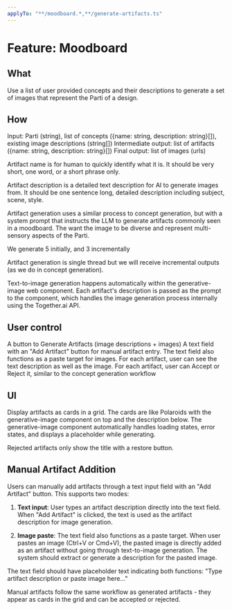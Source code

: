 ```yaml
---
applyTo: "**/moodboard.*,**/generate-artifacts.ts"
---
```


# Feature: Moodboard

## What

Use a list of user provided concepts and their descriptions to generate a set of images that represent the Parti of a design.

## How

Input: Parti (string), list of concepts ({name: string, description: string}[]), existing image descriptions (string[])
Intermediate output: list of artifacts ({name: string, description: string}[])
Final output: list of images (urls)

Artifact name is for human to quickly identify what it is. It should be very short, one word, or a short phrase only.

Artifact description is a detailed text description for AI to generate images from. It should be one sentence long, detailed description including subject, scene, style.

Artifact generation uses a similar process to concept generation, but with a system prompt that instructs the LLM to generate artifacts commonly seen in a moodboard. The want the image to be diverse and represent multi-sensory aspects of the Parti.

We generate 5 initially, and 3 incrementally

Artifact generation is single thread but we will receive incremental outputs (as we do in concept generation).

Text-to-image generation happens automatically within the generative-image web component. Each artifact's description is passed as the prompt to the component, which handles the image generation process internally using the Together.ai API.

## User control

A button to Generate Artifacts (image descriptions + images)
A text field with an "Add Artifact" button for manual artifact entry. The text field also functions as a paste target for images.
For each artifact, user can see the text description as well as the image.
For each artifact, user can Accept or Reject it, similar to the concept generation workflow

## UI

Display artifacts as cards in a grid. The cards are like Polaroids with the generative-image component on top and the description below. The generative-image component automatically handles loading states, error states, and displays a placeholder while generating.

Rejected artifacts only show the title with a restore button.

## Manual Artifact Addition

Users can manually add artifacts through a text input field with an "Add Artifact" button. This supports two modes:

1. **Text input**: User types an artifact description directly into the text field. When "Add Artifact" is clicked, the text is used as the artifact description for image generation.

2. **Image paste**: The text field also functions as a paste target. When user pastes an image (Ctrl+V or Cmd+V), the pasted image is directly added as an artifact without going through text-to-image generation. The system should extract or generate a description for the pasted image.

The text field should have placeholder text indicating both functions: "Type artifact description or paste image here..."

Manual artifacts follow the same workflow as generated artifacts - they appear as cards in the grid and can be accepted or rejected.
